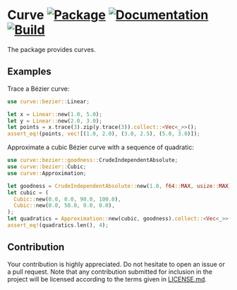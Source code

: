 # Curve [![Package][package-img]][package-url] [![Documentation][documentation-img]][documentation-url] [![Build][build-img]][build-url]

The package provides curves.

## Examples

Trace a Bézier curve:

```rust
use curve::bezier::Linear;

let x = Linear::new(1.0, 5.0);
let y = Linear::new(2.0, 3.0);
let points = x.trace(3).zip(y.trace(3)).collect::<Vec<_>>();
assert_eq!(points, vec![(1.0, 2.0), (3.0, 2.5), (5.0, 3.0)]);
```

Approximate a cubic Bézier curve with a sequence of quadratic:

```rust
use curve::bezier::goodness::CrudeIndependentAbsolute;
use curve::bezier::Cubic;
use curve::Approximation;

let goodness = CrudeIndependentAbsolute::new(1.0, f64::MAX, usize::MAX);
let cubic = (
  Cubic::new(0.0, 0.0, 90.0, 100.0),
  Cubic::new(0.0, 50.0, 0.0, 0.0),
);
let quadratics = Approximation::new(cubic, goodness).collect::<Vec<_>>();
assert_eq!(quadratics.len(), 4);
```

## Contribution

Your contribution is highly appreciated. Do not hesitate to open an issue or a
pull request. Note that any contribution submitted for inclusion in the project
will be licensed according to the terms given in [LICENSE.md](LICENSE.md).

[build-img]: https://github.com/bodoni/curve/workflows/build/badge.svg
[build-url]: https://github.com/bodoni/curve/actions/workflows/build.yml
[documentation-img]: https://docs.rs/curve/badge.svg
[documentation-url]: https://docs.rs/curve
[package-img]: https://img.shields.io/crates/v/curve.svg
[package-url]: https://crates.io/crates/curve
